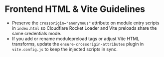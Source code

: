 # Frontend HTML & Vite Guidelines

- Preserve the `crossorigin="anonymous"` attribute on module entry scripts in `index.html` so Cloudflare Rocket Loader and Vite preloads share the same credentials mode.
- If you add or rename modulepreload tags or adjust Vite HTML transforms, update the `ensure-crossorigin-attributes` plugin in `vite.config.js` to keep the injected scripts in sync.
